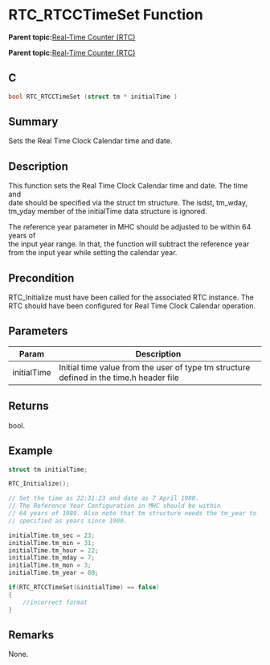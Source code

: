 # RTC\_RTCCTimeSet Function

**Parent topic:**[Real-Time Counter \(RTC\)](GUID-3578D06D-FEC5-4769-ADC7-0D46730CD973.md)

**Parent topic:**[Real-Time Counter \(RTC\)](GUID-C95E1695-55CC-4546-9F2C-315F5C908FC1.md)

## C

```c
bool RTC_RTCCTimeSet (struct tm * initialTime )
```

## Summary

Sets the Real Time Clock Calendar time and date.

## Description

This function sets the Real Time Clock Calendar time and date. The time and<br />date should be specified via the struct tm structure. The isdst, tm\_wday,<br />tm\_yday member of the initialTime data structure is ignored.

The reference year parameter in MHC should be adjusted to be within 64 years of<br />the input year range. In that, the function will subtract the reference year<br />from the input year while setting the calendar year.

## Precondition

RTC\_Initialize must have been called for the associated RTC instance. The RTC should have been configured for Real Time Clock Calendar operation.

## Parameters

|Param|Description|
|-----|-----------|
|initialTime|Initial time value from the user of type tm structure defined in the time.h header file|

## Returns

bool.

## Example

```c
struct tm initialTime;

RTC_Initialize();

// Set the time as 22:31:23 and date as 7 April 1980.
// The Reference Year Configuration in MHC should be within
// 64 years of 1980. Also note that tm structure needs the tm_year to
// specified as years since 1900.

initialTime.tm_sec = 23;
initialTime.tm_min = 31;
initialTime.tm_hour = 22;
initialTime.tm_mday = 7;
initialTime.tm_mon = 3;
initialTime.tm_year = 80;

if(RTC_RTCCTimeSet(&initialTime) == false)
{
    //incorrect format
}
```

## Remarks

None.

